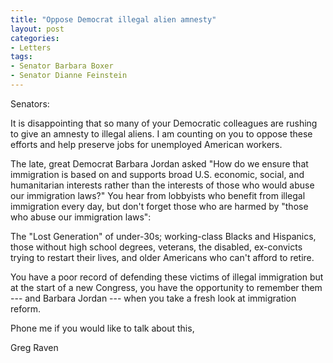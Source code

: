 ```yaml
---
title: "Oppose Democrat illegal alien amnesty"
layout: post
categories:
- Letters
tags:
- Senator Barbara Boxer
- Senator Dianne Feinstein
---
```


Senators:

It is disappointing that so many of your Democratic colleagues are rushing to give an amnesty to illegal aliens. I am counting on you to oppose these efforts and help preserve jobs for unemployed American workers.

The late, great Democrat Barbara Jordan asked "How do we ensure that immigration is based on and supports broad U.S. economic, social, and humanitarian interests rather than the interests of those who would abuse our immigration laws?" You hear from lobbyists who benefit from illegal immigration every day, but don't forget those who are harmed by "those who abuse our immigration laws":

The "Lost Generation" of under-30s; working-class Blacks and Hispanics, those without high school degrees, veterans, the disabled, ex-convicts trying to restart their lives, and older Americans who can't afford to retire.

You have a poor record of defending these victims of illegal immigration but at the start of a new Congress, you have the opportunity to remember them --- and Barbara Jordan --- when you take a fresh look at immigration reform.

Phone me if you would like to talk about this,

Greg Raven